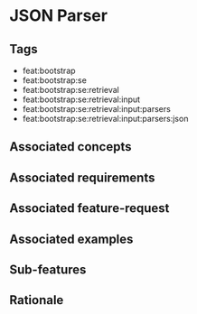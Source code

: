 # JSON Parser



## Tags

- feat:bootstrap
- feat:bootstrap:se
- feat:bootstrap:se:retrieval
- feat:bootstrap:se:retrieval:input
- feat:bootstrap:se:retrieval:input:parsers
- feat:bootstrap:se:retrieval:input:parsers:json

## Associated concepts

## Associated requirements

## Associated feature-request

## Associated examples

## Sub-features

## Rationale